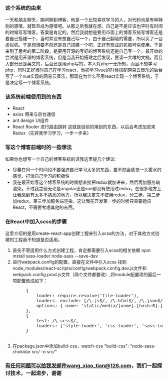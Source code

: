 ### 这个系统的由来
一天和朋友聊天，期间聊到博客，他是一个比较喜欢学习的人，对代码也是有种特别的感情，就暂且成为感情吧。从那之后我就在想，自己是不是应该也平时有时间的时候写写博客，答案是肯定的，然后我就想是要用市面上的博客系统写博客还是要自己搭建一个，当时并没有想自己写一个，由于自己翻墙的需要，所以买了一台虚拟机。于是想想要不然还是自己搭建一个吧，正好有现成的机器可供使用。于是来到了思考的第二阶段，是要用开源的写好的博客系统还是自己写一个，最开始的尝试是用开源的博客系统，但是当我开始搭建之后发现，要读一大堆的文档，而且大部分还是英文的，后台还是用php写的，本人对php一无所知，而且不想学习php，同时正好当时自己在学习react，当初学习vue的时候搭配网易云音乐的后台写了一个vue实现的网易云音乐，那现在为什么不用react实现一个博客系统，于是决定写一个博客系统。
### 该系统前端使用到的东西
- React
- axios 用来与后台通信
- ant design UI组件
- React Router 进行路由跳转
这就是目前的用到的东西，以后会考虑加进来Redux（先容我学习学习，一步一步来）
### 写这个博客前端时的一些想法
如果你也想写一个自己的博客系统的话我这里提几个建议:
- 尽量在同一个时间段不要强迫自己学习太多的东西，要不然会感觉一头雾水的感觉，打消自己学习的积极性
- 我在最开始写这个博客系统的时候想直接把redux就加进来，然后再加服务端渲染。不过我之前无论是angular还是vue都没有使用过redux，在很多地方上让我感到有太多不熟悉的地方，所以我决定先不使用redux，分三步。第二步加redux，第三步加服务端渲染。这让我在开发第一步的时候只需要适应React，不需要考虑其他的东西。
### 在React中加入scss的步骤
这里介绍的是用create-react-app创建工程来引入scss的方法，对于其他方式创建的工程我不知道是否适用。
1. 首先不管适用什么方式创建工程，肯定都需要引入scss的相关依赖 npm install sass-loader node-sass --save-dev
2. 进行webpack.config的配置，直接在文件中引入scss
    找到node_modules/react-scripts/config/webpack.config.dev.js文件和webpack.config.prod.js文件（两个文件都要改）,将module配置项的最后一项配置改成如下：
    <pre>
        { 
            loader: require.resolve('file-loader'),
            loaders. exclude: [/\.js$/, /\.html$/, /\.json$/,/\.scss$/],
            options: { name: 'static/media/[name].[hash:8].[ext]',
        },
        {
            test: /\.scss$/, 
            loaders: ['style-loader', 'css-loader', 'sass-loader'], 
        }
    </pre>
3. 在package.json中添加build-css，watch-css
    "build-css": "node-sass-chokidar src/ -o src/"
    

### 有任何问题可以给我发邮件wang_xiao_tian@126.com，我们一起探讨技术，一起进步，谢谢